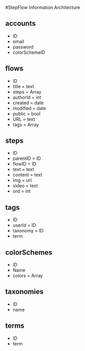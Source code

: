 #StepFlow Information Architecture

## accounts
 - ID
 - email
 - password
 - colorSchemeID

## flows
 - ID
 - title = text
 - steps = Array
 - authorId = int
 - created = date
 - modified = date
 - public = bool
 - URL = text
 - tags = Array

## steps
  - ID
  - parentID = ID
  - flowID = ID
  - text = text
  - content = text
  - img = url
  - video = text
  - ord = int

## tags
  - ID
  - userId = ID
  - taxonomy = ID
  - term

## colorSchemes
  - ID
  - Name
  - colors = Array

## taxonomies
  - ID
  - name

## terms
  - ID
  - term